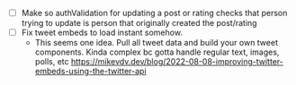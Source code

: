   * [ ] Make so authValidation for updating a post or rating checks that person trying to update is person that originally created the post/rating 
  * [ ] Fix tweet embeds to load instant somehow.
    * This seems one idea. Pull all tweet data and build your own tweet components. Kinda complex bc gotta handle regular text, images, polls, etc https://mikevdv.dev/blog/2022-08-08-improving-twitter-embeds-using-the-twitter-api